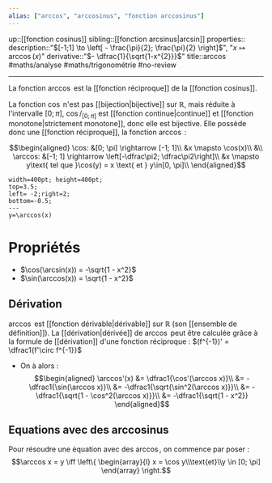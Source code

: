 ```yaml
---
alias: ["arccos", "arccosinus", "fonction arccosinus"]
---
```

up::[[fonction cosinus]]
sibling::[[fonction arcsinus|arcsin]]
properties::
description::"$[-1;1] \to \left[ - \frac{\pi}{2}; \frac{\pi}{2} \right]$", "$x \mapsto \arccos(x)$"
derivative::"$- \dfrac{1}{\sqrt{1-x^{2}}}$"
title::$\arccos$
#maths/analyse #maths/trigonométrie #no-review 

----

La fonction $\arccos$ est la [[fonction réciproque]] de la [[fonction cosinus]].

La fonction $\cos$ n'est pas [[bijection|bijective]] sur $\mathbb{R}$, mais réduite à l'intervalle $[0; \pi]$, $\cos/_{[0;\pi]}$ est [[fonction continue|continue]] et [[fonction monotone|strictement monotone]], donc elle est bijective.
Elle possède donc une [[fonction réciproque]], la fonction $\arccos$ :


$$\begin{aligned}
\cos: &[0; \pi] \rightarrow [-1; 1]\\
      &x \mapsto \cos(x)\\
&\\
\arccos: &[-1; 1] \rightarrow \left[-\dfrac\pi2; \dfrac\pi2\right]\\
	&x \mapsto y\text{ tel que }\cos(y) = x \text{ et } y\in[0, \pi]\\
\end{aligned}$$

```desmos-graph
width=400pt; height=400pt;
top=3.5;
left= -2;right=2;
bottom=-0.5;
---
y=\arccos(x)
```

# Propriétés

 - $\cos(\arcsin(x)) = -\sqrt{1 - x^2}$
 - $\sin(\arccos(x)) = \sqrt{1 - x^2}$

## Dérivation
$\arccos$ est [[fonction dérivable|dérivable]] sur $\mathbb R$ (son [[ensemble de définition]]).
La [[dérivation|dérivée]] de $\arccos$ peut être calculée grâce à la formule de [[dérivation]] d'une fonction réciproque :
$(f^{-1})' = \dfrac1{f'\circ f^{-1}}$

- On à alors :
$$\begin{aligned}
\arccos'(x) &= \dfrac1{\cos'(\arccos x)}\\
&= -\dfrac1{\sin(\arccos x)}\\
&= -\dfrac1{\sqrt{\sin^2(\arccos x)}}\\
&= -\dfrac1{\sqrt{1 - \cos^2(\arccos x)}}\\
&= -\dfrac1{\sqrt{1 - x^2}}
\end{aligned}$$


## Equations avec des arccosinus
Pour résoudre une équation avec des $\arccos$, on commence par poser :
$$\arccos x = y \iff \left\{ \begin{array}{l} x = \cos y\\\text{et}\\y \in [0; \pi] \end{array} \right.$$
